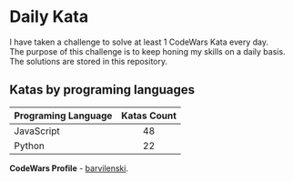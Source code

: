 # Daily Kata

I have taken a challenge to solve at least 1 CodeWars Kata every day.  
The purpose of this challenge is to keep honing my skills on a daily basis.  
The solutions are stored in this repository.

## Katas by programing languages

| Programing Language | Katas Count |
| ------------------- | :---------: |
| JavaScript          |          48 |
| Python              |          22 |


**CodeWars Profile** - [barvilenski](https://www.codewars.com/users/vbarv24).
